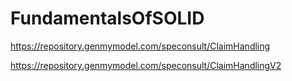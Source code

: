 # FundamentalsOfSOLID


https://repository.genmymodel.com/speconsult/ClaimHandling


https://repository.genmymodel.com/speconsult/ClaimHandlingV2
